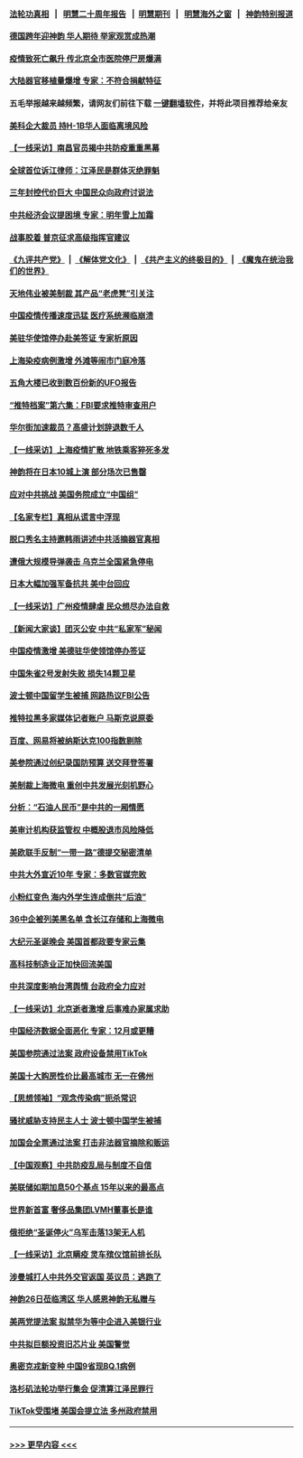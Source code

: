 #### [法轮功真相](https://github.com/gfw-breaker/truth/blob/master/README.md?t=0) &nbsp;&nbsp;|&nbsp;&nbsp; [明慧二十周年报告](https://github.com/gfw-breaker/mh-reports/blob/master/README.md?t=0) &nbsp;&nbsp;|&nbsp;&nbsp;[明慧期刊](https://github.com/gfw-breaker/mh-qikan) &nbsp;&nbsp;|&nbsp;&nbsp; [明慧海外之窗](https://github.com/gfw-breaker/mh-news/blob/master/README.md?t=0) &nbsp;&nbsp;|&nbsp;&nbsp; [神韵特别报道](https://github.com/gfw-breaker/mh-news/blob/master/shenyun.md?t=0)
#### [德国跨年迎神韵 华人期待 举家观赏成热潮](../pages/nf4514/n13886419.md?t=12190043) 
#### [疫情致死亡飙升 传北京全市医院停尸房爆满](../pages/nf4514/n13886986.md?t=12190043) 
#### [大陆器官移植量爆增 专家：不符合捐献特征](../pages/nf4514/n13886405.md?t=12190043) 
#### 五毛举报越来越频繁，请网友们前往下载 [一键翻墙软件](https://github.com/gfw-breaker/ssr-accounts)，并将此项目推荐给亲友
#### [美科企大裁员 持H-1B华人面临离境风险](../pages/nf4514/n13886859.md?t=12190043) 
#### [【一线采访】南昌官员揭中共防疫重重黑幕](../pages/nf4514/n13886703.md?t=12190043) 
#### [全球首位诉江律师：江泽民是群体灭绝罪魁](../pages/nf4514/n13886803.md?t=12190043) 
#### [三年封控代价巨大 中国民众向政府讨说法](../pages/nf4514/n13886817.md?t=12190043) 
#### [中共经济会议提困境 专家：明年雪上加霜](../pages/nf4514/n13886550.md?t=12190043) 
#### [战事胶着 普京征求高级指挥官建议](../pages/nf4514/n13886794.md?t=12190043) 
#### [《九评共产党》](https://github.com/begood0513/9ping.md/blob/master/README.md) &nbsp;|&nbsp; [《解体党文化》](../../../../jtdwh.md/blob/master/README.md)  &nbsp;|&nbsp; [《共产主义的终极目的》](../../../../gczydzjmd.md/blob/master/README.md) &nbsp;|&nbsp; [《魔鬼在统治我们的世界》](../../../../mgztzwmdsj.md/blob/master/README.md) 
#### [天地伟业被美制裁 其产品“老虎凳”引关注](../pages/nf4514/n13886445.md?t=12190043) 
#### [中国疫情传播速度迅猛 医疗系统濒临崩溃](../pages/nf4514/n13886639.md?t=12190043) 
#### [美驻华使馆停办赴美签证 专家析原因](../pages/nf4514/n13886582.md?t=12190043) 
#### [上海染疫病例激增 外滩等闹市门庭冷落](../pages/nf4514/n13886478.md?t=12190043) 
#### [五角大楼已收到数百份新的UFO报告](../pages/nf4514/n13886526.md?t=12190043) 
#### [“推特档案”第六集：FBI要求推特审查用户](../pages/nf4514/n13886420.md?t=12190043) 
#### [华尔街加速裁员？高盛计划辞退数千人](../pages/nf4514/n13886418.md?t=12190043) 
#### [【一线采访】上海疫情扩散 地铁乘客猝死多发](../pages/nf4514/n13886278.md?t=12190043) 
#### [神韵将在日本10城上演 部分场次已售罄](../pages/nf4514/n13886036.md?t=12190043) 
#### [应对中共挑战 美国务院成立“中国组”](../pages/nf4514/n13886390.md?t=12190043) 
#### [【名家专栏】真相从谎言中浮现](../pages/nf4514/n13885535.md?t=12190043) 
#### [脱口秀名主持邀韩雨讲述中共活摘器官真相](../pages/nf4514/n13885921.md?t=12190043) 
#### [遭俄大规模导弹袭击 乌克兰全国紧急停电](../pages/nf4514/n13886332.md?t=12190043) 
#### [日本大幅加强军备抗共 美中台回应](../pages/nf4514/n13886331.md?t=12190043) 
#### [【一线采访】广州疫情肆虐 民众想尽办法自救](../pages/nf4514/n13886155.md?t=12190043) 
#### [【新闻大家谈】团灭公安 中共“私家军”秘闻](../pages/nf4514/n13886227.md?t=12190043) 
#### [中国疫情激增 美德驻华使领馆停办签证](../pages/nf4514/n13886335.md?t=12190043) 
#### [中国朱雀2号发射失败 损失14颗卫星](../pages/nf4514/n13885136.md?t=12190043) 
#### [波士顿中国留学生被捕 网路热议FBI公告](../pages/nf4514/n13885993.md?t=12190043) 
#### [推特拉黑多家媒体记者账户 马斯克说原委](../pages/nf4514/n13886169.md?t=12190043) 
#### [百度、网易将被纳斯达克100指数剔除](../pages/nf4514/n13886092.md?t=12190043) 
#### [美参院通过创纪录国防预算 送交拜登签署](../pages/nf4514/n13885868.md?t=12190043) 
#### [美制裁上海微电 重创中共发展光刻机野心](../pages/nf4514/n13885811.md?t=12190043) 
#### [分析：“石油人民币”是中共的一厢情愿](../pages/nf4514/n13885034.md?t=12190043) 
#### [美审计机构获监管权 中概股退市风险降低](../pages/nf4514/n13885778.md?t=12190043) 
#### [美欧联手反制“一带一路”德提交秘密清单](../pages/nf4514/n13885700.md?t=12190043) 
#### [中共大外宣近10年 专家：多数官媒完败](../pages/nf4514/n13884955.md?t=12190043) 
#### [小粉红变色 海内外学生连成倒共“后浪”](../pages/nf4514/n13885674.md?t=12190043) 
#### [36中企被列美黑名单 含长江存储和上海微电](../pages/nf4514/n13885591.md?t=12190043) 
#### [大纪元圣诞晚会 美国首都政要专家云集](../pages/nf4514/n13885620.md?t=12190043) 
#### [高科技制造业正加快回流美国](../pages/nf4514/n13885631.md?t=12190043) 
#### [中共深度影响台湾舆情 台政府全力应对](../pages/nf4514/n13885358.md?t=12190043) 
#### [【一线采访】北京逝者激增 后事难办家属求助](../pages/nf4514/n13885361.md?t=12190043) 
#### [中国经济数据全面恶化 专家：12月或更糟](../pages/nf4514/n13885320.md?t=12190043) 
#### [美国参院通过法案 政府设备禁用TikTok](../pages/nf4514/n13885050.md?t=12190043) 
#### [美国十大购房性价比最高城市 无一在佛州](../pages/nf4514/n13885007.md?t=12190043) 
#### [【思想领袖】“观念传染病”扼杀常识](../pages/nf4514/n13864375.md?t=12190043) 
#### [骚扰威胁支持民主人士 波士顿中国学生被捕](../pages/nf4514/n13884868.md?t=12190043) 
#### [加国会全票通过法案 打击非法器官摘除和贩运](../pages/nf4514/n13884924.md?t=12190043) 
#### [【中国观察】中共防疫乱局与制度不自信](../pages/nf4514/n13884523.md?t=12190043) 
#### [美联储如期加息50个基点 15年以来的最高点](../pages/nf4514/n13884902.md?t=12190043) 
#### [世界新首富 奢侈品集团LVMH董事长是谁](../pages/nf4514/n13884843.md?t=12190043) 
#### [俄拒绝“圣诞停火”乌军击落13架无人机](../pages/nf4514/n13884844.md?t=12190043) 
#### [【一线采访】北京瞒疫 灵车殡仪馆前排长队](../pages/nf4514/n13884598.md?t=12190043) 
#### [涉曼城打人中共外交官返国 英议员：逃跑了](../pages/nf4514/n13884830.md?t=12190043) 
#### [神韵26日莅临湾区 华人感恩神韵无私赠与](../pages/nf4514/n13884216.md?t=12190043) 
#### [美两党提法案 拟禁华为等中企进入美银行业](../pages/nf4514/n13884752.md?t=12190043) 
#### [中共拟巨额投资旧芯片业 美国警觉](../pages/nf4514/n13884391.md?t=12190043) 
#### [奥密克戎新变种 中国9省现BQ.1病例](../pages/nf4514/n13884259.md?t=12190043) 
#### [洛杉矶法轮功举行集会 促清算江泽民罪行](../pages/nf4514/n13884299.md?t=12190043) 
#### [TikTok受围堵 美国会提立法 多州政府禁用](../pages/nf4514/n13884105.md?t=12190043) 

----
#### [ >>> 更早内容 <<< ](../indexes/nf4514-earlier.md)
